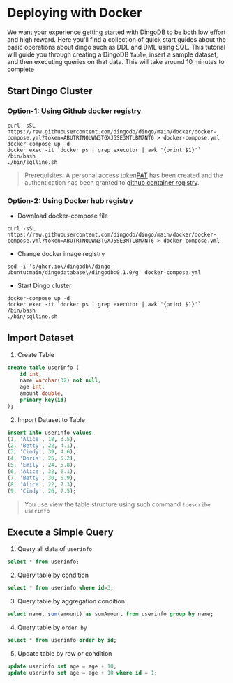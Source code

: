 # Deploying with Docker

We want your experience getting started with DingoDB to be both low effort and high reward. Here you'll find a collection of quick start guides about the basic operations about dingo such as DDL and DML using SQL. This tutorial will guide you through creating a DingoDB `Table`, insert a sample dataset, and then executing queries on that data. This will take around 10 minutes to complete

## Start Dingo Cluster 

### Option-1: Using Github docker registry

```shell
curl -sSL https://raw.githubusercontent.com/dingodb/dingo/main/docker/docker-compose.yml?token=ABUTRTNQUWN3TGXJ5SE3MTLBM7NT6 > docker-compose.yml
docker-compose up -d
docker exec -it `docker ps | grep executor | awk '{print $1}'` /bin/bash
./bin/sqlline.sh
```

> Prerequisites: A personal access token[PAT](https://docs.github.com/en/authentication/keeping-your-account-and-data-secure/creating-a-personal-access-token) has been created and the authentication has been granted to [github container registry](https://docs.github.com/en/packages/working-with-a-github-packages-registry/working-with-the-container-registry). 

### Option-2: Using Docker hub registry

- Download docker-compose file

```shell
curl -sSL https://raw.githubusercontent.com/dingodb/dingo/main/docker/docker-compose.yml?token=ABUTRTNQUWN3TGXJ5SE3MTLBM7NT6 > docker-compose.yml
```

- Change docker image registry

```shell
sed -i 's/ghcr.io\/dingodb\/dingo-ubuntu:main/dingodatabase\/dingodb:0.1.0/g' docker-compose.yml
```

- Start Dingo cluster

```
docker-compose up -d
docker exec -it `docker ps | grep executor | awk '{print $1}'` /bin/bash
./bin/sqlline.sh
```


## Import Dataset

1. Create Table

```sql
create table userinfo (
    id int,
    name varchar(32) not null,
    age int,
    amount double,
    primary key(id)
);
```

2. Import Dataset to Table

```sql
insert into userinfo values
(1, 'Alice', 18, 3.5),
(2, 'Betty', 22, 4.1),
(3, 'Cindy', 39, 4.6),
(4, 'Doris', 25, 5.2),
(5, 'Emily', 24, 5.8),
(6, 'Alice', 32, 6.1),
(7, 'Betty', 30, 6.9),
(8, 'Alice', 22, 7.3),
(9, 'Cindy', 26, 7.5);
```

> You use view the table structure using such command `!describe userinfo`
  

## Execute a Simple Query

1. Query all data of `userinfo`

```sql
select * from userinfo;
```

2. Query table by condition

```sql
select * from userinfo where id=3;
```

3. Query table by aggregation condition

```sql
select name, sum(amount) as sumAmount from userinfo group by name;
```

4. Query table by `order by`

```sql
select * from userinfo order by id;
```

5. Update table by row or condition

```sql
update userinfo set age = age + 10;
update userinfo set age = age + 10 where id = 1;
```
